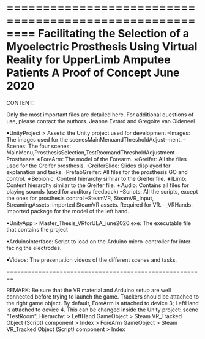 ========================================================
Facilitating the Selection of a Myoelectric Prosthesis 
Using Virtual Reality for UpperLimb Amputee Patients
A Proof of Concept
June 2020
========================================================

CONTENT:

Only the most important files are detailed here. 
For additional questions of use, please contact the authors.
Jeanne Evrard and Gregoire van Oldeneel

•UnityProject > Assets: the Unity project used for development
	–Images: The images used for the scenesMainMenuandThresholdAdjust-ment.
	–Scenes: The four scenes: MainMenu,ProsthesisSelection,TestRoomandThresholdAdjustment
	–Prostheses
		∗ForeArm: The model of the Forearm.
		∗Greifer: All the files used for the Greifer prosthesis.
			·GreiferSlide: Slides displayed for explanation and tasks.
			·PrefabGreifer: All files for the prosthesis GO and control.
		∗Bebionic: Content hierarchy similar to the Greifer file.
		∗ILimb: Content hierarchy similar to the Greifer file.
		∗Audio: Contains all files for playing sounds (used for auditory feedback)
	–Scripts: All the scripts, except the ones for prosthesis control
	–SteamVR, SteamVR_Input, StreamingAssets: imported SteamVR assets. Required for VR.
	–_VRHands: Imported package for the model of the left hand.

•UnityApp > Master_Thesis_VRforULA_june2020.exe: The executable file that contains the project

•ArduinoInterface: Script to load on the Arduino micro-controller for inter-facing the electrodes.

•Videos: The presentation videos of the different scenes and tasks.

========================================================

REMARK: Be sure that the VR material and Arduino setup are well connected before trying to launch the game.
	Trackers should be attached to the right game object.
	By default, ForeArm is attached to device 3; LeftHand is attached to device 4. 
	This can be changed inside the Unity project:
	scene "TestRoom", Hierarchy:
		> LeftHand GameObject > Steam VR_Tracked Object (Script) component > Index
		> ForeArm GameObject > Steam VR_Tracked Object (Script) component > Index 